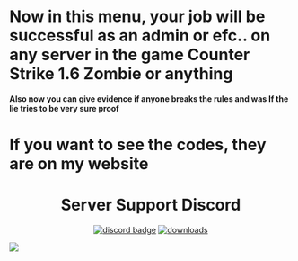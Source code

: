 # Now in this menu, your job will be successful as an admin or efc.. on any server in the game Counter Strike 1.6 Zombie or anything 
**Also now you can give evidence if anyone breaks the rules and was If the lie tries to be very sure proof**
# If you want to see the codes, they are on my website

<h1 align = "center">
	Server Support Discord
</h1>

<div align="center">

[![discord badge](https://img.shields.io/discord/973507705689997322?label=discord&color=9089DA&logo=discord&style=for-the-badge)](https://discord.gg/E5myyEy5AN)
[![downloads](https://img.shields.io/github/downloads/HyMahmud/Commandmenu/total?label=downloads&color=208a19&logo=github&style=for-the-badge)](https://github.com/HyMahmud/Commandmenu/releases)
</div>
<img src="https://i.imgur.com/jjCMWfq.jpg"/>
